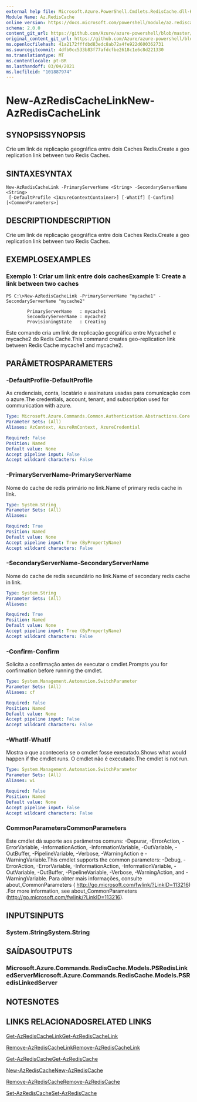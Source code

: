 ```yaml
---
external help file: Microsoft.Azure.PowerShell.Cmdlets.RedisCache.dll-Help.xml
Module Name: Az.RedisCache
online version: https://docs.microsoft.com/powershell/module/az.rediscache/new-azrediscachelink
schema: 2.0.0
content_git_url: https://github.com/Azure/azure-powershell/blob/master/src/RedisCache/RedisCache/help/New-AzRedisCacheLink.md
original_content_git_url: https://github.com/Azure/azure-powershell/blob/master/src/RedisCache/RedisCache/help/New-AzRedisCacheLink.md
ms.openlocfilehash: 41a2172fffdbd83edc8ab72a4fe922d600362731
ms.sourcegitcommit: 4dfb0cc533b83f77afdcfbe2618c1e6c8d221330
ms.translationtype: MT
ms.contentlocale: pt-BR
ms.lasthandoff: 03/04/2021
ms.locfileid: "101887974"
---
```

# <span data-ttu-id="761e5-101">New-AzRedisCacheLink</span><span class="sxs-lookup"><span data-stu-id="761e5-101">New-AzRedisCacheLink</span></span>

## <span data-ttu-id="761e5-102">SYNOPSIS</span><span class="sxs-lookup"><span data-stu-id="761e5-102">SYNOPSIS</span></span>
<span data-ttu-id="761e5-103">Crie um link de replicação geográfica entre dois Caches Redis.</span><span class="sxs-lookup"><span data-stu-id="761e5-103">Create a geo replication link between two Redis Caches.</span></span>

## <span data-ttu-id="761e5-104">SINTAXE</span><span class="sxs-lookup"><span data-stu-id="761e5-104">SYNTAX</span></span>

```
New-AzRedisCacheLink -PrimaryServerName <String> -SecondaryServerName <String>
 [-DefaultProfile <IAzureContextContainer>] [-WhatIf] [-Confirm] [<CommonParameters>]
```

## <span data-ttu-id="761e5-105">DESCRIPTION</span><span class="sxs-lookup"><span data-stu-id="761e5-105">DESCRIPTION</span></span>
<span data-ttu-id="761e5-106">Crie um link de replicação geográfica entre dois Caches Redis.</span><span class="sxs-lookup"><span data-stu-id="761e5-106">Create a geo replication link between two Redis Caches.</span></span>

## <span data-ttu-id="761e5-107">EXEMPLOS</span><span class="sxs-lookup"><span data-stu-id="761e5-107">EXAMPLES</span></span>

### <span data-ttu-id="761e5-108">Exemplo 1: Criar um link entre dois caches</span><span class="sxs-lookup"><span data-stu-id="761e5-108">Example 1: Create a link between two caches</span></span>
```
PS C:\>New-AzRedisCacheLink -PrimaryServerName "mycache1" -SecondaryServerName "mycache2"

        PrimaryServerName   : mycache1
        SecondaryServerName : mycache2
        ProvisioningState   : Creating
```

<span data-ttu-id="761e5-109">Este comando cria um link de replicação geográfica entre Mycache1 e mycache2 do Redis Cache.</span><span class="sxs-lookup"><span data-stu-id="761e5-109">This command creates geo-replication link between Redis Cache mycache1 and mycache2.</span></span>

## <span data-ttu-id="761e5-110">PARÂMETROS</span><span class="sxs-lookup"><span data-stu-id="761e5-110">PARAMETERS</span></span>

### <span data-ttu-id="761e5-111">-DefaultProfile</span><span class="sxs-lookup"><span data-stu-id="761e5-111">-DefaultProfile</span></span>
<span data-ttu-id="761e5-112">As credenciais, conta, locatário e assinatura usadas para comunicação com o azure.</span><span class="sxs-lookup"><span data-stu-id="761e5-112">The credentials, account, tenant, and subscription used for communication with azure.</span></span>

```yaml
Type: Microsoft.Azure.Commands.Common.Authentication.Abstractions.Core.IAzureContextContainer
Parameter Sets: (All)
Aliases: AzContext, AzureRmContext, AzureCredential

Required: False
Position: Named
Default value: None
Accept pipeline input: False
Accept wildcard characters: False
```

### <span data-ttu-id="761e5-113">-PrimaryServerName</span><span class="sxs-lookup"><span data-stu-id="761e5-113">-PrimaryServerName</span></span>
<span data-ttu-id="761e5-114">Nome do cache de redis primário no link.</span><span class="sxs-lookup"><span data-stu-id="761e5-114">Name of primary redis cache in link.</span></span>

```yaml
Type: System.String
Parameter Sets: (All)
Aliases:

Required: True
Position: Named
Default value: None
Accept pipeline input: True (ByPropertyName)
Accept wildcard characters: False
```

### <span data-ttu-id="761e5-115">-SecondaryServerName</span><span class="sxs-lookup"><span data-stu-id="761e5-115">-SecondaryServerName</span></span>
<span data-ttu-id="761e5-116">Nome do cache de redis secundário no link.</span><span class="sxs-lookup"><span data-stu-id="761e5-116">Name of secondary redis cache in link.</span></span>

```yaml
Type: System.String
Parameter Sets: (All)
Aliases:

Required: True
Position: Named
Default value: None
Accept pipeline input: True (ByPropertyName)
Accept wildcard characters: False
```

### <span data-ttu-id="761e5-117">-Confirm</span><span class="sxs-lookup"><span data-stu-id="761e5-117">-Confirm</span></span>
<span data-ttu-id="761e5-118">Solicita a confirmação antes de executar o cmdlet.</span><span class="sxs-lookup"><span data-stu-id="761e5-118">Prompts you for confirmation before running the cmdlet.</span></span>

```yaml
Type: System.Management.Automation.SwitchParameter
Parameter Sets: (All)
Aliases: cf

Required: False
Position: Named
Default value: None
Accept pipeline input: False
Accept wildcard characters: False
```

### <span data-ttu-id="761e5-119">-WhatIf</span><span class="sxs-lookup"><span data-stu-id="761e5-119">-WhatIf</span></span>
<span data-ttu-id="761e5-120">Mostra o que aconteceria se o cmdlet fosse executado.</span><span class="sxs-lookup"><span data-stu-id="761e5-120">Shows what would happen if the cmdlet runs.</span></span>
<span data-ttu-id="761e5-121">O cmdlet não é executado.</span><span class="sxs-lookup"><span data-stu-id="761e5-121">The cmdlet is not run.</span></span>

```yaml
Type: System.Management.Automation.SwitchParameter
Parameter Sets: (All)
Aliases: wi

Required: False
Position: Named
Default value: None
Accept pipeline input: False
Accept wildcard characters: False
```

### <span data-ttu-id="761e5-122">CommonParameters</span><span class="sxs-lookup"><span data-stu-id="761e5-122">CommonParameters</span></span>
<span data-ttu-id="761e5-123">Este cmdlet dá suporte aos parâmetros comuns: -Depurar, -ErrorAction, -ErrorVariable, -InformationAction, -InformationVariable, -OutVariable, -OutBuffer, -PipelineVariable, -Verbose, -WarningAction e -WarningVariable.</span><span class="sxs-lookup"><span data-stu-id="761e5-123">This cmdlet supports the common parameters: -Debug, -ErrorAction, -ErrorVariable, -InformationAction, -InformationVariable, -OutVariable, -OutBuffer, -PipelineVariable, -Verbose, -WarningAction, and -WarningVariable.</span></span> <span data-ttu-id="761e5-124">Para obter mais informações, consulte about_CommonParameters ( http://go.microsoft.com/fwlink/?LinkID=113216) .</span><span class="sxs-lookup"><span data-stu-id="761e5-124">For more information, see about_CommonParameters (http://go.microsoft.com/fwlink/?LinkID=113216).</span></span>

## <span data-ttu-id="761e5-125">INPUTS</span><span class="sxs-lookup"><span data-stu-id="761e5-125">INPUTS</span></span>

### <span data-ttu-id="761e5-126">System.String</span><span class="sxs-lookup"><span data-stu-id="761e5-126">System.String</span></span>

## <span data-ttu-id="761e5-127">SAÍDAS</span><span class="sxs-lookup"><span data-stu-id="761e5-127">OUTPUTS</span></span>

### <span data-ttu-id="761e5-128">Microsoft.Azure.Commands.RedisCache.Models.PSRedisLinkedServer</span><span class="sxs-lookup"><span data-stu-id="761e5-128">Microsoft.Azure.Commands.RedisCache.Models.PSRedisLinkedServer</span></span>

## <span data-ttu-id="761e5-129">NOTES</span><span class="sxs-lookup"><span data-stu-id="761e5-129">NOTES</span></span>

## <span data-ttu-id="761e5-130">LINKS RELACIONADOS</span><span class="sxs-lookup"><span data-stu-id="761e5-130">RELATED LINKS</span></span>

[<span data-ttu-id="761e5-131">Get-AzRedisCacheLink</span><span class="sxs-lookup"><span data-stu-id="761e5-131">Get-AzRedisCacheLink</span></span>](./Get-AzRedisCacheLink.md)

[<span data-ttu-id="761e5-132">Remove-AzRedisCacheLink</span><span class="sxs-lookup"><span data-stu-id="761e5-132">Remove-AzRedisCacheLink</span></span>](./Remove-AzRedisCacheLink.md)

[<span data-ttu-id="761e5-133">Get-AzRedisCache</span><span class="sxs-lookup"><span data-stu-id="761e5-133">Get-AzRedisCache</span></span>](./Get-AzRedisCache.md)

[<span data-ttu-id="761e5-134">New-AzRedisCache</span><span class="sxs-lookup"><span data-stu-id="761e5-134">New-AzRedisCache</span></span>](./New-AzRedisCache.md)

[<span data-ttu-id="761e5-135">Remove-AzRedisCache</span><span class="sxs-lookup"><span data-stu-id="761e5-135">Remove-AzRedisCache</span></span>](./Remove-AzRedisCache.md)

[<span data-ttu-id="761e5-136">Set-AzRedisCache</span><span class="sxs-lookup"><span data-stu-id="761e5-136">Set-AzRedisCache</span></span>](./Set-AzRedisCache.md)